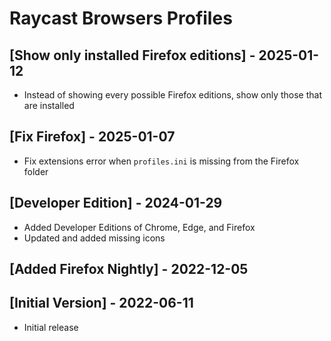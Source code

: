 # Raycast Browsers Profiles

## [Show only installed Firefox editions] - 2025-01-12

- Instead of showing every possible Firefox editions, show only those that are
  installed

## [Fix Firefox] - 2025-01-07

- Fix extensions error when `profiles.ini` is missing from the Firefox folder

## [Developer Edition] - 2024-01-29
- Added Developer Editions of Chrome, Edge, and Firefox
- Updated and added missing icons

## [Added Firefox Nightly] - 2022-12-05

## [Initial Version] - 2022-06-11
- Initial release
